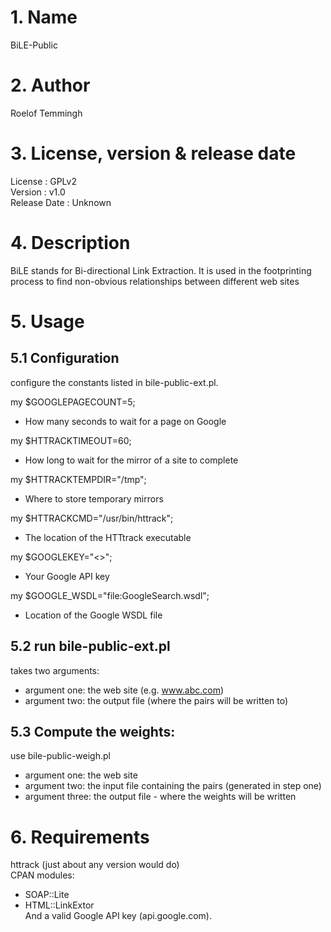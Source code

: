 # 1. Name
BiLE-Public

# 2. Author
Roelof Temmingh

# 3. License, version & release date
License : GPLv2  
Version : v1.0  
Release Date : Unknown

# 4. Description
BiLE stands for Bi-directional Link Extraction. It is used in the footprinting process to find non-obvious relationships between different web sites

# 5. Usage
## 5.1 Configuration
configure the constants listed in bile-public-ext.pl.   

my $GOOGLEPAGECOUNT=5;
- How many seconds to wait for a page on Google

my $HTTRACKTIMEOUT=60;
- How long to wait for the mirror of a site to complete

my $HTTRACKTEMPDIR="/tmp";
- Where to store temporary mirrors

my $HTTRACKCMD="/usr/bin/httrack";
- The location of the HTTtrack executable

my $GOOGLEKEY="<<INSERT YOUR GOOGLE API KEY HERE>>";
- Your Google API key

my $GOOGLE_WSDL="file:GoogleSearch.wsdl";
- Location of the Google WSDL file

## 5.2 run bile-public-ext.pl
takes two arguments:  

- argument one: the web site (e.g. www.abc.com)
- argument two: the output file (where the pairs will be written to)

## 5.3 Compute the weights:
use bile-public-weigh.pl  

- argument one: the web site
- argument two: the input file containing the pairs (generated in step one)
- argument three: the output file - where the weights will be written

# 6. Requirements
httrack (just about any version would do)  
CPAN modules:  

- SOAP::Lite  
- HTML::LinkExtor  
And a valid Google API key (api.google.com).
